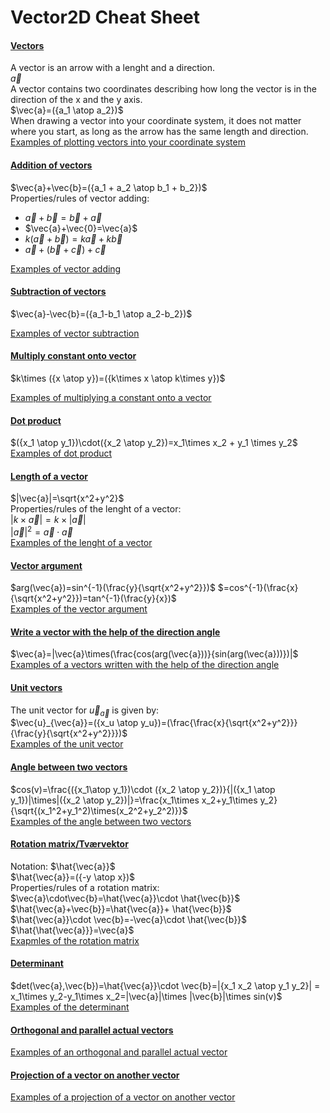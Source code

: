 # **Vector2D Cheat Sheet**
#### <ins>Vectors</ins>  
A vector is an arrow with a lenght and a direction.  
$\vec{a}$  
A vector contains two coordinates describing how long the vector is in the direction of the x and the y axis.  
$\vec{a}=({a_1 \atop a_2})$  
When drawing a vector into your coordinate system, it does not matter where you start, as long as the arrow has the same length and direction.  
[Examples of plotting vectors into your coordinate system](https://github.com/RasmussenTobias/Vector2DCheatSheet/blob/main/Examples.md#examples-of-plotting-vectors-into-your-coordinate-system)

#### <ins>Addition of vectors</ins>  
$\vec{a}+\vec{b}=({a_1 + a_2 \atop b_1 + b_2})$  
Properties/rules of vector adding: 
- $\vec{a}+\vec{b}=\vec{b}+\vec{a}$
- $\vec{a}+\vec{0}=\vec{a}$
- $k(\vec{a}+\vec{b})=k\vec{a}+k\vec{b}$
- $\vec{a}+(\vec{b}+\vec{c})+\vec{c}$  

[Examples of vector adding](https://github.com/RasmussenTobias/Vector2DCheatSheet/blob/main/Examples.md#examples-of-vector-adding)  

#### <ins>Subtraction of vectors</ins>  
$\vec{a}-\vec{b}=({a_1-b_1 \atop a_2-b_2})$  

[Examples of vector subtraction]()
#### <ins>Multiply constant onto vector</ins>  
$k\times ({x \atop y})=({k\times x \atop k\times y})$  

[Examples of multiplying a constant onto a vector]()
#### <ins>Dot product</ins>  
$({x_1 \atop y_1})\cdot({x_2 \atop y_2})=x_1\times x_2 + y_1 \times y_2$  
[Examples of dot product]()

#### <ins>Length of a vector</ins>  
$|\vec{a}|=\sqrt{x^2+y^2}$  
Properties/rules of the lenght of a vector:  
$|k\times \vec{a}|=k\times |\vec{a}|$  
$|\vec{a}|^2=\vec{a}\cdot\vec{a}$  
[Examples of the lenght of a vector]()

#### <ins>Vector argument</ins>  
$arg(\vec{a})=sin^{-1}(\frac{y}{\sqrt{x^2+y^2}})$ $=cos^{-1}(\frac{x}{\sqrt{x^2+y^2}})=tan^{-1}(\frac{y}{x})$  
[Examples of the vector argument]()

#### <ins>Write a vector with the help of the direction angle</ins>  
$\vec{a}=|\vec{a}\times(\frac{cos(arg(\vec{a}))}{sin(arg(\vec{a}))})|$  
[Examples of a vectors written with the help of the direction angle]()

#### <ins>Unit vectors</ins>  
The unit vector for $\vec{u}_{\vec{a}}$ is given by:  
$\vec{u}_{\vec{a}}=({x_u \atop y_u})=(\frac{\frac{x}{\sqrt{x^2+y^2}}}{\frac{y}{\sqrt{x^2+y^2}}})$  
[Examples of the unit vector]()

#### <ins>Angle between two vectors</ins>  
$cos(v)=\frac{({x_1\atop y_1})\cdot ({x_2 \atop y_2})}{|({x_1 \atop y_1})|\times|({x_2 \atop y_2})|}=\frac{x_1\times x_2+y_1\times y_2}{\sqrt{(x_1^2+y_1^2)\times(x_2^2+y_2^2)}}$  
[Examples of the angle between two vectors]()

#### <ins>Rotation matrix/Tværvektor</ins>  
Notation: $\hat{\vec{a}}$  
$\hat{\vec{a}}=({-y \atop x})$  
Properties/rules of a rotation matrix:  
$\vec{a}\cdot\vec{b}=\hat{\vec{a}}\cdot \hat{\vec{b}}$  
$\hat{\vec{a}+\vec{b}}=\hat{\vec{a}}+ \hat{\vec{b}}$  
$\hat{\vec{a}}\cdot \vec{b}=-\vec{a}\cdot \hat{\vec{b}}$  
$\hat{\hat{\vec{a}}}=\vec{a}$  
[Exapmles of the rotation matrix]()

#### <ins>Determinant</ins>  
$det(\vec{a},\vec{b})=\hat{\vec{a}}\cdot \vec{b}=|{x_1 x_2 \atop y_1 y_2}| = x_1\times y_2-y_1\times x_2=|\vec{a}|\times |\vec{b}|\times sin(v)$  
[Examples of the determinant]()
#### <ins>Orthogonal and parallel actual vectors</ins>  
[Examples of an orthogonal and parallel actual vector]()

#### <ins>Projection of a vector on another vector</ins>  
[Examples of a projection of a vector on another vector]()
